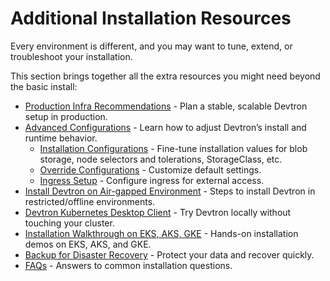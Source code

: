 # Additional Installation Resources

Every environment is different, and you may want to tune, extend, or troubleshoot your installation.

This section brings together all the extra resources you might need beyond the basic install:

* [Production Infra Recommendations](../setup/install/prod-infra.md) - Plan a stable, scalable Devtron setup in production.
* [Advanced Configurations](../setup/configurations/configurations-overview.md) - Learn how to adjust Devtron’s install and runtime behavior.
  * [Installation Configurations](../setup/install/installation-configuration.md) - Fine-tune installation values for blob storage, node selectors and tolerations, StorageClass, etc.
  * [Override Configurations](../setup/install/override-default-devtron-installation-configs.md) - Customize default settings.
  * [Ingress Setup](../setup/install/ingress-setup.md) - Configure ingress for external access.
* [Install Devtron on Air-gapped Environment](../setup/install/install-devtron-in-airgapped-environment.md) - Steps to install Devtron in restricted/offline environments.
* [Devtron Kubernetes Desktop Client](../setup/install/install-devtron-Kubernetes-client.md) - Try Devtron locally without touching your cluster.
* [Installation Walkthrough on EKS, AKS, GKE](../setup/install/demo-tutorials.md) - Hands-on installation demos on EKS, AKS, and GKE.
* [Backup for Disaster Recovery](../setup/install/devtron-backup.md) - Protect your data and recover quickly.
* [FAQs](../setup/install/faq-on-installation.md) - Answers to common installation questions.

